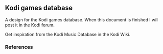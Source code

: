## Kodi games database

A design for the Kodi games database. When this document is finished I will post it in the Kodi forum.

Get inspiration from the Kodi Music Database in the Kodi Wiki.

### References

